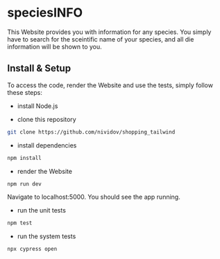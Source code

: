 # speciesINFO

This Website provides you with information for any species. You simply have to search for the sceintific name of your species, and all die information will be shown to you.


## Install & Setup

To access the code, render the Website and use the tests, simply follow these steps:

- install Node.js

- clone this repository
```sh
git clone https://github.com/nividov/shopping_tailwind
```

- install dependencies
```sh
npm install
```

- render the Website
```sh
npm run dev
```
Navigate to localhost:5000. You should see the app running.

- run the unit tests
```sh
npm test
```

- run the system tests
```sh
npx cypress open
```
